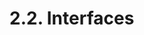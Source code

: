 <!-- This file is generated automatically by infrastructure scripts. Please don't edit by hand. -->

# 2.2. Interfaces

```{ .ebnf #InterfaceDefinition }

```

<pre ebnf-snippet="InterfaceDefinition" style="display: none;"><a href="#InterfaceDefinition"><span class="k">InterfaceDefinition</span></a><span class="o"> = </span><span class="cm">(* interface_keyword: *)</span><span class="o"> </span><a href="../../01-file-structure/06-keywords#InterfaceKeyword"><span class="k">INTERFACE_KEYWORD</span></a><br /><span class="o">                      </span><span class="cm">(* name: *)</span><span class="o"> </span><a href="../../05-expressions/06-identifiers#Identifier"><span class="k">IDENTIFIER</span></a><br /><span class="o">                      </span><span class="cm">(* inheritance: *)</span><span class="o"> </span><a href="../01-contracts#InheritanceSpecifier"><span class="k">InheritanceSpecifier</span></a><span class="o">?</span><br /><span class="o">                      </span><span class="cm">(* open_brace: *)</span><span class="o"> </span><a href="../../01-file-structure/07-punctuation#OpenBrace"><span class="k">OPEN_BRACE</span></a><br /><span class="o">                      </span><span class="cm">(* members: *)</span><span class="o"> </span><a href="#InterfaceMembers"><span class="k">InterfaceMembers</span></a><br /><span class="o">                      </span><span class="cm">(* close_brace: *)</span><span class="o"> </span><a href="../../01-file-structure/07-punctuation#CloseBrace"><span class="k">CLOSE_BRACE</span></a><span class="o">;</span></pre>

```{ .ebnf #InterfaceMembers }

```

<pre ebnf-snippet="InterfaceMembers" style="display: none;"><a href="#InterfaceMembers"><span class="k">InterfaceMembers</span></a><span class="o"> = </span><span class="cm">(* item: *)</span><span class="o"> </span><a href="../01-contracts#ContractMember"><span class="k">ContractMember</span></a><span class="o">*</span><span class="o">;</span></pre>
